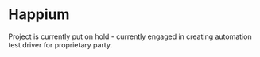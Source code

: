 # Happium
Project is currently put on hold - currently engaged in creating automation test driver for proprietary party.
